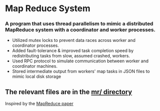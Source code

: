 # Map Reduce System

### A program that uses thread parallelism to mimic a distributed MapReduce system with a coordinator and worker processes. 
<ul>
    <li>Utilized mutex locks to prevent data races across worker and coordinator processes. </li>
    <li>Added fault-tolerance & improved task completion speed by redistributing tasks from slow, assumed crashed, workers.</li>
    <li>Used RPC protocol to simulate communication between worker and coordinator machines.</li>
    <li>Stored intermediate output from workers' map tasks in JSON files to mimic local disk storage</li>
</ul>

<h2>The relevant files are in the <a href="https://github.com/octaviolomeli/map-reduce/tree/main/mr">mr/ directory</a></h2>

Inspired by the <a href="https://static.googleusercontent.com/media/research.google.com/en//archive/mapreduce-osdi04.pdf">MapReduce paper</a>
